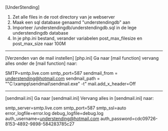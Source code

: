 [UnderStending]

1. Zet alle files in de root directory van je webserver
2. Maak een sql database genaamd "understendingdb" aan
3. Importeer /understendingdb/understendingdb.sql in de lege understendingdb database
4. In je php.ini bestand, verander variabelen post_max_filesize en post_max_size naar 100M

--------------------------------------------------------

[Verzenden van de mail instellen]
[php.ini]
Ga naar [mail function]
vervang alles onder de [mail function] naar:

SMTP=smtp.live.com
smtp_port=587
sendmail_from = understending@hotmail.com
sendmail_path = "\"C:\xampp\sendmail\sendmail.exe\" -t"
mail.add_x_header=Off

--------------------------------------------------------

[sendmail.ini]
Ga naar [sendmail.ini]
Vervang alles in [sendmail.ini] naar:

smtp_server=smtp.live.com
smtp_port=587
smtp_ssl=auto
error_logfile=error.log
debug_logfile=debug.log
auth_username=understending@hotmail.com
auth_password=cdc09726-8153-4892-9898-584283785c27